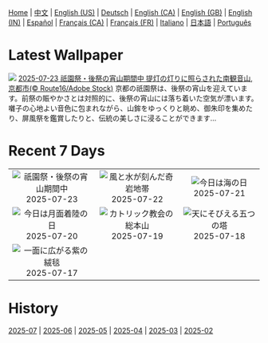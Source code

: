 [Home](../README.md) | [中文](zh-CN.md) | [English (US)](en-US.md) | [Deutsch](de-DE.md) | [English (CA)](en-CA.md) | [English (GB)](en-GB.md) | [English (IN)](en-IN.md) | [Español](es-ES.md) | [Français (CA)](fr-CA.md) | [Français (FR)](fr-FR.md) | [Italiano](it-IT.md) | [日本語](ja-JP.md) | [Português](pt-BR.md)

# Latest Wallpaper
![](https://www.bing.com/th?id=OHR.GionFestival2025_JA-JP8597633874_UHD.jpg)
[2025-07-23 祇園祭・後祭の宵山期間中 提灯の灯りに照らされた南観音山, 京都市(© Route16/Adobe Stock)](https://www.bing.com/th?id=OHR.GionFestival2025_JA-JP8597633874_UHD.jpg)
京都の祇園祭は、後祭の宵山を迎えています。前祭の賑やかさとは対照的に、後祭の宵山には落ち着いた空気が漂います。囃子の心地よい音色に包まれながら、山鉾をゆっくりと眺め、御朱印を集めたり、屏風祭を鑑賞したりと、伝統の美しさに浸ることができます…

# Recent 7 Days
|  |  |  |
|:---:|:---:|:---:|
| ![](https://www.bing.com/th?id=OHR.GionFestival2025_JA-JP8597633874_400x240.jpg "祇園祭・後祭の宵山期間中") 2025-07-23 | ![](https://www.bing.com/th?id=OHR.BadlandsSunset_JA-JP4206808892_400x240.jpg "風と水が刻んだ奇岩地帯") 2025-07-22 | ![](https://www.bing.com/th?id=OHR.MarineDay2025_JA-JP8195760967_400x240.jpg "今日は海の日") 2025-07-21 |
| ![](https://www.bing.com/th?id=OHR.BigMoon_JA-JP3459565714_400x240.jpg "今日は月面着陸の日") 2025-07-20 | ![](https://www.bing.com/th?id=OHR.VaticanCity_JA-JP3107889250_400x240.jpg "カトリック教会の総本山") 2025-07-19 | ![](https://www.bing.com/th?id=OHR.DolomitiEstate_JA-JP1752445418_400x240.jpg "天にそびえる五つの塔") 2025-07-18 |
| ![](https://www.bing.com/th?id=OHR.FranceLavender_JA-JP2202328070_400x240.jpg "一面に広がる紫の絨毯") 2025-07-17 |  |  |

# History
[2025-07](../archives/wallpaper/ja-JP/w_2025_07.md) | [2025-06](../archives/wallpaper/ja-JP/w_2025_06.md) | [2025-05](../archives/wallpaper/ja-JP/w_2025_05.md) | [2025-04](../archives/wallpaper/ja-JP/w_2025_04.md) | [2025-03](../archives/wallpaper/ja-JP/w_2025_03.md) | [2025-02](../archives/wallpaper/ja-JP/w_2025_02.md)
